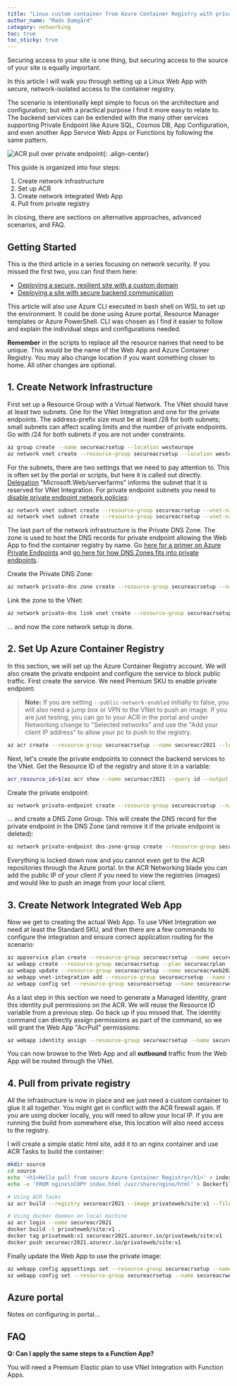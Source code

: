 ```yaml
---
title: "Linux custom container from Azure Container Registry with private endpoint"
author_name: "Mads Damgård"
category: networking
toc: true
toc_sticky: true
---
```


Securing access to your site is one thing, but securing access to the source of your site is equally important.

In this article I will walk you through setting up a Linux Web App with secure, network-isolated access to the container registry.

The scenario is intentionally kept simple to focus on the architecture and configuration; but with a practical purpose I find it more easy to relate to. The backend services can be extended with the many other services supporting Private Endpoint like Azure SQL, Cosmos DB, App Configuration, and even another App Service Web Apps or Functions by following the same pattern.

![ACR pull over private endpoint]({{site.baseurl}}/media/2021/07/linux-container-acr-pe.png){: .align-center}

This guide is organized into four steps:

1. Create network infrastructure
2. Set up ACR
3. Create network integrated Web App
4. Pull from private registry

In closing, there are sections on alternative approaches, advanced scenarios, and FAQ.

## Getting Started

This is the third article in a series focusing on network security. If you missed the first two, you can find them here:

- [Deploying a secure, resilient site with a custom domain](https://azure.github.io/AppService/2021/03/26/Secure-resilient-site-with-custom-domain.html)
- [Deploying a site with secure backend communication](https://azure.github.io/AppService/2021/03/26/Secure-resilient-site-with-custom-domain.html)

This article will also use Azure CLI executed in bash shell on WSL to set up the environment. It could be done using Azure portal, Resource Manager templates or Azure PowerShell. CLI was chosen as I find it easier to follow and explain the individual steps and configurations needed.

**Remember** in the scripts to replace all the resource names that need to be unique. This would be the name of the Web App and Azure Container Registry. You may also change location if you want something closer to home. All other changes are optional.

## 1. Create Network Infrastructure

First set up a Resource Group with a Virtual Network. The VNet should have at least two subnets. One for the VNet Integration and one for the private endpoints. The address-prefix size must be at least /28 for both subnets; small subnets can affect scaling limits and the number of private endpoints. Go with /24 for both subnets if you are not under constraints.

```bash
az group create --name secureacrsetup --location westeurope
az network vnet create --resource-group secureacrsetup --location westeurope --name secureacr-vnet --address-prefixes 10.0.0.0/16
```

For the subnets, there are two settings that we need to pay attention to. This is often set by the portal or scripts, but here it is called out directly. [Delegation](https://docs.microsoft.com/azure/virtual-network/subnet-delegation-overview) "Microsoft.Web/serverfarms" informs the subnet that it is reserved for VNet Integration. For private endpoint subnets you need to [disable private endpoint network policies](https://docs.microsoft.com/azure/private-link/disable-private-endpoint-network-policy):

```bash
az network vnet subnet create --resource-group secureacrsetup --vnet-name secureacr-vnet --name vnet-integration-subnet --address-prefixes 10.0.0.0/24 --delegations Microsoft.Web/serverfarms
az network vnet subnet create --resource-group secureacrsetup --vnet-name secureacr-vnet --name private-endpoint-subnet --address-prefixes 10.0.1.0/24 --disable-private-endpoint-network-policies
```

The last part of the network infrastructure is the Private DNS Zone. The zone is used to host the DNS records for private endpoint allowing the Web App to find the container registry by name. Go [here for a primer on Azure Private Endpoints](https://docs.microsoft.com/azure/private-link/private-endpoint-overview) and [go here for how DNS Zones fits into private endpoints](https://docs.microsoft.com/azure/private-link/private-endpoint-dns).

Create the Private DNS Zone:

```bash
az network private-dns zone create --resource-group secureacrsetup --name privatelink.azurecr.io
```

Link the zone to the VNet:

```bash
az network private-dns link vnet create --resource-group secureacrsetup --name acr-zonelink --zone-name privatelink.azurecr.io --virtual-network secureacr-vnet --registration-enabled false
```

... and now the core network setup is done.

## 2. Set Up Azure Container Registry

In this section, we will set up the Azure Container Registry account. We will also create the private endpoint and configure the service to block public traffic. First create the service. We need Premium SKU to enable private endpoint:

> **Note:** If you are setting `--public-network-enabled` initially to false, you will also need a jump box or VPN to the VNet to push an image. If you are just testing, you can go to your ACR in the portal and under Networking change to "Selected networks" and use the "Add your client IP address" to allow your pc to push to the registry.

```bash
az acr create --resource-group secureacrsetup --name secureacr2021 --location westeurope --sku Premium --public-network-enabled false
```

Next, let's create the private endpoints to connect the backend services to the VNet. Get the Resource ID of the registry and store it in a variable:

```bash
acr_resource_id=$(az acr show --name secureacr2021 --query id --output tsv)
```

Create the private endpoint:

```bash
az network private-endpoint create --resource-group secureacrsetup --name secureacr-pe --location westeurope --connection-name secureacr-pc --private-connection-resource-id $acr_resource_id --group-id registry --vnet-name secureacr-vnet --subnet private-endpoint-subnet
```

... and create a DNS Zone Group. This will create the DNS record for the private endpoint in the DNS Zone (and remove it if the private endpoint is deleted):

```bash
az network private-endpoint dns-zone-group create --resource-group secureacrsetup --endpoint-name secureacr-pe --name secureacr-zg --private-dns-zone privatelink.azurecr.io --zone-name privatelink.azurecr.io
```

Everything is locked down now and you cannot even get to the ACR repositories through the Azure portal. In the ACR Networking blade you can add the public IP of your client if you need to view the registries (images) and would like to push an image from your local client.

## 3. Create Network Integrated Web App

Now we get to creating the actual Web App. To use VNet Integration we need at least the Standard SKU, and then there are a few commands to configure the integration and ensure correct application routing for the scenario:

```bash
az appservice plan create --resource-group secureacrsetup --name secureacrplan --sku P1V3 --is-linux
az webapp create --resource-group secureacrsetup --plan secureacrplan --name secureacrweb2021
az webapp update --resource-group secureacrsetup --name secureacrweb2021 --https-only
az webapp vnet-integration add --resource-group secureacrsetup --name secureacrweb2021 --vnet secureacr-vnet --subnet vnet-integration-subnet
az webapp config set --resource-group secureacrsetup --name secureacrweb2021 --generic-configurations '{"vnetRouteAllEnabled": true}'
```

As a last step in this section we need to generate a Managed Identity, grant this identity pull permissions on the ACR. We will reuse the Resource ID variable from a previous step. Go back up if you missed that. The identity command can directly assign permissions as part of the command, so we will grant the Web App "AcrPull" permissions:

```bash
az webapp identity assign --resource-group secureacrsetup --name secureacrweb2021 --scope $acr_resource_id --role  'AcrPull'
```

You can now browse to the Web App and all **outbound** traffic from the Web App will be routed through the VNet.

## 4. Pull from private registry

All the infrastructure is now in place and we just need a custom container to glue it all together. You might get in conflict with the ACR firewall again. If you are using docker locally, you will need to allow your local IP. If you are running the build from somewhere else, this location will also need access to the registry. 

I will create a simple static html site, add it to an nginx container and use ACR Tasks to build the container:

```bash
mkdir source
cd source
echo '<h1>Hello pull from secure Azure Container Registry</h1>' > index.html
echo -e 'FROM nginx\nCOPY index.html /usr/share/nginx/html' > Dockerfile

# Using ACR Tasks
az acr build --registry secureacr2021 --image privateweb/site:v1 --file .

# Using docker daemon on local machine
az acr login --name secureacr2021
docker build -t privateweb/site:v1 .
docker tag privateweb:v1 secureacr2021.azurecr.io/privateweb/site:v1
docker push secureacr2021.azurecr.io/privateweb/site:v1
```

Finally update the Web App to use the private image:

```bash
az webapp config appsettings set --resource-group secureacrsetup --name secureacrweb2021 --settings 'WEBSITE_PULL_IMAGE_OVER_VNET=true'
az webapp config set --resource-group secureacrsetup --name secureacrweb2021 --linux-fx-version 'DOCKER|secureacr2021.azurecr.io/privateweb/site:v1'
```

## Azure portal

Notes on configuring in portal...

## FAQ

**Q: Can I apply the same steps to a Function App?**

You will need a Premium Elastic plan to use VNet Integration with Function Apps.
